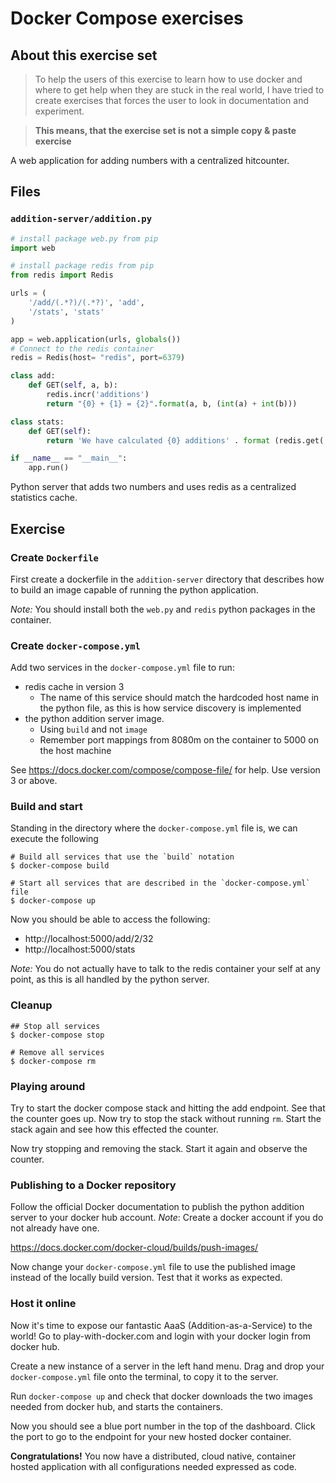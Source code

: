 # Docker Compose exercises

## About this exercise set

> To help the users of this exercise to learn how to use docker and where to get help when they are stuck in the real world, I have tried to create exercises that forces the user to look in documentation and experiment.

> **This means, that the exercise set is not a simple copy & paste exercise**

A web application for adding numbers with a centralized hitcounter.

## Files

### `addition-server/addition.py`

```python
# install package web.py from pip
import web

# install package redis from pip
from redis import Redis

urls = (
    '/add/(.*?)/(.*?)', 'add',
    '/stats', 'stats'
)

app = web.application(urls, globals())
# Connect to the redis container
redis = Redis(host= "redis", port=6379)

class add:
    def GET(self, a, b):
        redis.incr('additions')
        return "{0} + {1} = {2}".format(a, b, (int(a) + int(b)))

class stats:
    def GET(self):
        return 'We have calculated {0} additions' . format (redis.get( 'additions' ))

if __name__ == "__main__":
    app.run()
```

Python server that adds two numbers and uses redis as a centralized statistics cache.

## Exercise

### Create `Dockerfile`

First create a dockerfile in the `addition-server` directory that describes how to build an image capable of running the python application.

_Note:_ You should install both the `web.py` and `redis` python packages in the container.

### Create `docker-compose.yml`

Add two services in the `docker-compose.yml` file to run:

 - redis cache in version 3
   - The name of this service should match the hardcoded host name in the python file, as this is how service discovery is implemented
 - the python addition server image.
   - Using `build` and not `image`
   - Remember port mappings from 8080m on the container to 5000 on the host machine

See https://docs.docker.com/compose/compose-file/ for help.
Use version 3 or above.

### Build and start

Standing in the directory where the `docker-compose.yml` file is, we can execute the following

```shell
# Build all services that use the `build` notation
$ docker-compose build

# Start all services that are described in the `docker-compose.yml` file
$ docker-compose up
```

Now you should be able to access the following:

- http://localhost:5000/add/2/32
- http://localhost:5000/stats

_Note:_ You do not actually have to talk to the redis container your self at any point, as this is all handled by the python server.

### Cleanup

```shell
## Stop all services
$ docker-compose stop

# Remove all services
$ docker-compose rm
```

### Playing around

Try to start the docker compose stack and hitting the add endpoint. See that the counter goes up.
Now try to stop the stack without running `rm`. Start the stack again and see how this effected the counter.

Now try stopping and removing the stack. Start it again and observe the counter.

### Publishing to a Docker repository

Follow the official Docker documentation to publish the python addition server to your docker hub account.
_Note_: Create a docker account if you do not already have one.

https://docs.docker.com/docker-cloud/builds/push-images/

Now change your `docker-compose.yml` file to use the published image instead of the locally build version.
Test that it works as expected.

### Host it online

Now it's time to expose our fantastic AaaS (Addition-as-a-Service) to the world!
Go to play-with-docker.com and login with your docker login from docker hub.

Create a new instance of a server in the left hand menu. Drag and drop your `docker-compose.yml` file onto the terminal, to copy it to the server.

Run `docker-compose up` and check that docker downloads the two images needed from docker hub, and starts the containers.

Now you should see a blue port number in the top of the dashboard. Click the port to go to the endpoint for your new hosted docker container.

__Congratulations!__ You now have a distributed, cloud native, container hosted application with all configurations needed expressed as code.
